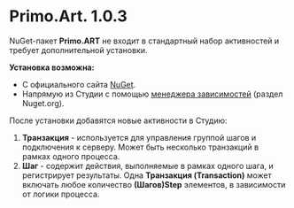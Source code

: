 # Primo.Art. 1.0.3 

NuGet-пакет **Primo.ART** не входит в стандартный набор активностей и требует дополнительной установки. 

**Установка возможна:** 
- С официального сайта [NuGet](https://www.nuget.org/packages/Primo.ART).  
- Напрямую из Студии с помощью [менеджера зависимостей](https://docs.primo-rpa.ru/primo-rpa/primo-studio/projects/manage-dependencies#menedzher-zavisimostei) (раздел Nuget.org).  

После установки добавятся новые активности в Студию: 
1. **Транзакция**  -  используется для управления группой шагов и подключения к серверу. Может быть несколько транзакций в рамках одного процесса. 
2. **Шаг**  - содержит действия, выполняемые в рамках одного шага, и регистрирует результаты. Одна **Транзакция (Transaction)** может включать любое количество **(Шагов)Step** элементов, в зависимости от логики процесса.

 
